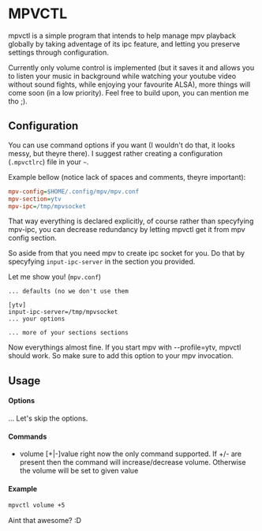 MPVCTL
======

mpvctl is a simple program that intends to help manage mpv playback globally by
taking adventage of its ipc feature, and letting you preserve settings through
configuration.

Currently only volume control is implemented (but it saves it and allows you to listen your music in background while watching your youtube video without sound fights, while enjoying your favourite ALSA), more things will come soon (in a low priority).
Feel free to build upon, you can mention me tho ;).

Configuration
-------------

You can use command options if you want (I wouldn't do that, it looks messy, but
theyre there). I suggest rather creating a configuration (`.mpvctlrc`) file in your `~`.

Example bellow (notice lack of spaces and comments, theyre important):
```cfg
mpv-config=$HOME/.config/mpv/mpv.conf
mpv-section=ytv
mpv-ipc=/tmp/mpvsocket
```

That way everything is declared explicitly, of course rather than specyfying mpv-ipc,
you can decrease redundancy by letting mpvctl get it from mpv config section.

So aside from that you need mpv to create ipc socket for you. Do that by
specyfying `input-ipc-server` in the section you provided.

Let me show you! (`mpv.conf`)
```
... defaults (no we don't use them

[ytv]
input-ipc-server=/tmp/mpvsocket
... your options

... more of your sections sections
```

Now everythings almost fine. If you start mpv with --profile=ytv, mpvctl should
work. So make sure to add this option to your mpv invocation.

Usage
-----

#### Options
...
Let's skip the options.

#### Commands

* volume [+|-]value
    right now the only command supported. If +/- are present then the command
    will increase/decrease volume. Otherwise the volume will be set to given
    value

#### Example

```bash
mpvctl volume +5
```

Aint that awesome? :D
